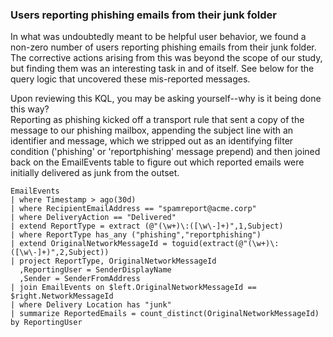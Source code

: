 ### Users reporting phishing emails from their junk folder

<p>In what was undoubtedly meant to be helpful user behavior, we found a non-zero number of users reporting
phishing emails from their junk folder. The corrective actions arising from this was beyond
the scope of our study, but finding them was an interesting task in and of itself. See below for the query logic that uncovered these mis-reported messages.</p>

<p>Upon reviewing this KQL, you may be asking yourself--why is it being done this way?<br>
Reporting as phishing kicked off a transport rule that sent a copy of the message to our phishing mailbox, appending the subject line
with an identifier and message, which we stripped out as an identifying filter condition ('phishing' or 'reportphishing' message prepend) and then joined back on the EmailEvents table to figure out which reported emails were initially delivered as junk from the outset.
</p>

```kusto
EmailEvents
| where Timestamp > ago(30d)
| where RecipientEmailAddress == "spamreport@acme.corp"
| where DeliveryAction == "Delivered"
| extend ReportType = extract (@"(\w+)\:([\w\-]+)",1,Subject)
| where ReportType has_any ("phishing","reportphishing")
| extend OriginalNetworkMessageId = toguid(extract(@"(\w+)\:([\w\-]+)",2,Subject))
| project ReportType, OriginalNetworkMessageId
  ,ReportingUser = SenderDisplayName
  ,Sender = SenderFromAddress
| join EmailEvents on $left.OriginalNetworkMessageId == $right.NetworkMessageId
| where Delivery Location has "junk"
| summarize ReportedEmails = count_distinct(OriginalNetworkMessageId) by ReportingUser


```
